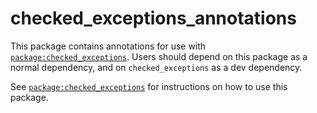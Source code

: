 # checked_exceptions_annotations

This package contains annotations for use with [`package:checked_exceptions`](https://pub.dev/packages/checked_exceptions). Users should depend on this package as a normal dependency, and on `checked_exceptions` as a dev dependency.

See [`package:checked_exceptions`](https://pub.dev/packages/checked_exceptions) for instructions on how to use this package.
